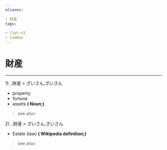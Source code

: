 ```yaml
---
aliases:
    
- 財産
tags:
    
- jlpt-n3
- common
---
```


# 財産
---
1).
,財産 > ざいさん,ざいさん

- property
- fortune
- assets
**( Noun;)**
> see also: 
            
2).
,財産 > ざいさん,ざいさん

- Estate (law)
**( Wikipedia definition;)**
> see also: 
            